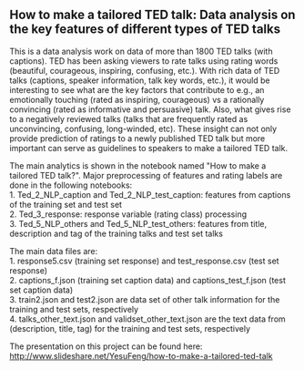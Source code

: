 ## How to make a tailored TED talk: Data analysis on the key features of different types of TED talks

This is a data analysis work on data of more than 1800 TED talks (with captions). TED has been asking viewers to rate talks using rating words (beautiful, courageous, inspiring, confusing, etc.). With rich data of TED talks (captions, speaker information, talk key words, etc.), it would be interesting to see what are the key factors that contribute to e.g., an emotionally touching (rated as inspiring, courageous) vs a rationally convincing (rated as informative and persuasive) talk. Also, what gives rise to a negatively reviewed talks (talks that are frequently rated as unconvincing, confusing, long-winded, etc). These insight can not only provide prediction of ratings to a newly published TED talk but more important can serve as guidelines to speakers to make a tailored TED talk. 

The main analytics is shown in the notebook named "How to make a tailored TED talk?". Major preprocessing of features and rating labels are done in the following notebooks:  
	  	1. Ted_2_NLP_caption and Ted_2_NLP_test_caption: features from captions of the training set and test set  
	  	2. Ted_3_response: response variable (rating class) processing  
	  	3. Ted_5_NLP_others and Ted_5_NLP_test_others: features from title, description and tag of the training talks and test set talks

The main data files are:  
	  	1. response5.csv (training set response) and test_response.csv (test set response)  
	  	2. captions_f.json (training set caption data) and captions_test_f.json (test set caption data)  
	  	3. train2.json and test2.json are data set of other talk information for the training and test sets, respectively  
	  	4. talks_other_text.json and validset_other_text.json are the text data from (description, title, tag) for the training and test sets, respectively  

The presentation on this project can be found here: http://www.slideshare.net/YesuFeng/how-to-make-a-tailored-ted-talk
